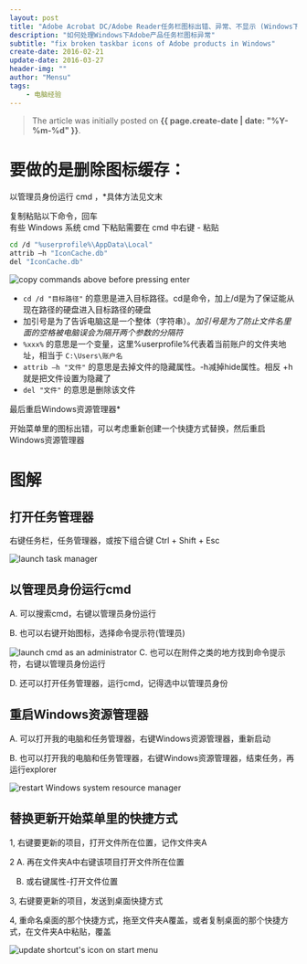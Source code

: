 ```yaml
---
layout: post
title: "Adobe Acrobat DC/Adobe Reader任务栏图标出错、异常、不显示 (Windows下)"
description: "如何处理Windows下Adobe产品任务栏图标异常"
subtitle: "fix broken taskbar icons of Adobe products in Windows"
create-date: 2016-02-21
update-date: 2016-03-27
header-img: ""
author: "Mensu"
tags:
    - 电脑经验
---
```


> The article was initially posted on **{{ page.create-date | date: "%Y-%m-%d" }}**.

# 要做的是删除图标缓存：

以管理员身份运行 cmd ，*具体方法见文末

复制粘贴以下命令，回车  
有些 Windows 系统 cmd 下粘贴需要在 cmd 中右键 - 粘贴

~~~bash
cd /d "%userprofile%\AppData\Local"
attrib –h "IconCache.db"
del "IconCache.db"
~~~
![copy commands above before pressing enter](http://7xrahq.com1.z0.glb.clouddn.com/fix-broken-icon-Adobe-copy-commands-above-before-pressing-enter.png)

 - `cd /d "目标路径"` 的意思是进入目标路径。cd是命令，加上/d是为了保证能从现在路径的硬盘进入目标路径的硬盘
 - 加引号是为了告诉电脑这是一个整体（字符串）。*加引号是为了防止文件名里面的空格被电脑误会为隔开两个参数的分隔符*
 - `%xxx%` 的意思是一个变量，这里%userprofile%代表着当前账户的文件夹地址，相当于 `C:\Users\账户名`
 - `attrib –h "文件"` 的意思是去掉文件的隐藏属性。-h减掉hide属性。相反 +h 就是把文件设置为隐藏了
 - `del "文件"` 的意思是删除该文件

最后重启Windows资源管理器*

开始菜单里的图标出错，可以考虑重新创建一个快捷方式替换，然后重启Windows资源管理器

# 图解

## 打开任务管理器

  右键任务栏，任务管理器，或按下组合键 Ctrl + Shift + Esc
  
  ![launch task manager](http://7xrahq.com1.z0.glb.clouddn.com/fix-broken-icon-Adobe-launch-task-manager.png)

## 以管理员身份运行cmd

A. 可以搜索cmd，右键以管理员身份运行
  
B. 也可以右键开始图标，选择命令提示符(管理员)

![launch cmd as an administrator](http://7xrahq.com1.z0.glb.clouddn.com/fix-broken-icon-Adobe-launch-cmd-as-administrator.png)
C. 也可以在附件之类的地方找到命令提示符，右键以管理员身份运行

D. 还可以打开任务管理器，运行cmd，记得选中以管理员身份

## 重启Windows资源管理器

A. 可以打开我的电脑和任务管理器，右键Windows资源管理器，重新启动
  
B. 也可以打开我的电脑和任务管理器，右键Windows资源管理器，结束任务，再运行explorer

![restart Windows system resource manager](http://7xrahq.com1.z0.glb.clouddn.com/fix-broken-icon-Adobe-restart-windows-system-resource-manager.png)

## 替换更新开始菜单里的快捷方式
1, 右键要更新的项目，打开文件所在位置，记作文件夹A
  
2 A. 再在文件夹A中右键该项目打开文件所在位置
    
&nbsp;&nbsp;&nbsp;B. 或右键属性-打开文件位置
   
3, 右键要更新的项目，发送到桌面快捷方式

4, 重命名桌面的那个快捷方式，拖至文件夹A覆盖，或者复制桌面的那个快捷方式，在文件夹A中粘贴，覆盖
   
![update shortcut's icon on start menu](http://7xrahq.com1.z0.glb.clouddn.com/fix-broken-icon-Adobe-update-shortcut-s-icon-on-start-menu.png)